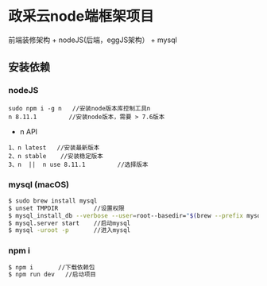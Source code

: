 # 政采云node端框架项目
前端装修架构 + nodeJS(后端，eggJS架构） + mysql
## 安装依赖
### nodeJS
```
sudo npm i -g n   //安装node版本库控制工具n
n 8.11.1         //安装node版本，需要 > 7.6版本
```
* n API
```
1、n latest   //安装最新版本
2、n stable    //安装稳定版本
3、n  ||  n use 8.11.1         //选择版本
```

### mysql (macOS)

```bash
$ sudo brew install mysql
$ unset TMPDIR          //设置权限
$ mysql_install_db --verbose --user=root--basedir="$(brew --prefix mysql)"--datadir=/usr/local/var/mysql --tmpdir=/tmp
$ mysql.server start    //启动mysql
$ mysql -uroot -p       //进入mysql
```

### npm i
```bash
$ npm i       //下载依赖包
$ npm run dev   //启动项目
```
